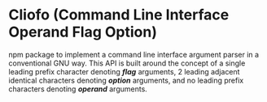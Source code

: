# Cliofo (Command Line Interface Operand Flag Option)

npm package to implement a command line interface argument parser in a
conventional GNU way. This API is built around the concept of a single leading
prefix character denoting ***flag*** arguments, 2 leading adjacent identical
characters denoting ***option*** arguments, and no leading prefix characters
denoting ***operand*** arguments.
